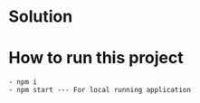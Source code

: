 # Solution

# How to run this project
    - npm i
    - npm start --- For local running application

